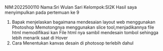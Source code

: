 NIM:2022500110
Nama:Sri Wulan Sari 
Kelompok:SI2K
Hasil saya menyimpulkan  pada pertemuan ke 9 
1. Bapak menjelaskan  bagaimana mendesaian layout web menggunakan Photoshop
  Memotongnya menggunakan slice tool,menjadikannya file html memodifikasi kan 
  File html nya  sambil mendesain tombol sehingga lebih menarik saat di Hover 
2.  Cara Menentukan kanvas desain  di photosop terlebih dahul
